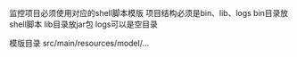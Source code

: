 监控项目必须使用对应的shell脚本模版
项目结构必须是bin、lib、logs
bin目录放shell脚本
lib目录放jar包
logs可以是空目录

模版目录 src/main/resources/model/...